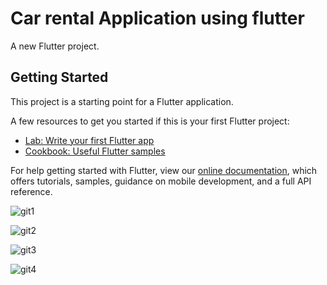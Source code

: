 # Car rental Application using flutter

A new Flutter project.

## Getting Started

This project is a starting point for a Flutter application.

A few resources to get you started if this is your first Flutter project:

- [Lab: Write your first Flutter app](https://flutter.dev/docs/get-started/codelab)
- [Cookbook: Useful Flutter samples](https://flutter.dev/docs/cookbook)

For help getting started with Flutter, view our
[online documentation](https://flutter.dev/docs), which offers tutorials,
samples, guidance on mobile development, and a full API reference.

![git1](https://user-images.githubusercontent.com/80331660/117247008-2b800800-ae5b-11eb-9773-d6868a69ed68.png)

![git2](https://user-images.githubusercontent.com/80331660/117247097-4fdbe480-ae5b-11eb-969a-09cf6063c98d.png)

![git3](https://user-images.githubusercontent.com/80331660/117247118-59fde300-ae5b-11eb-9571-50d96e4d0156.png)

![git4](https://user-images.githubusercontent.com/80331660/117247137-62eeb480-ae5b-11eb-87ba-47557194aae4.png)
